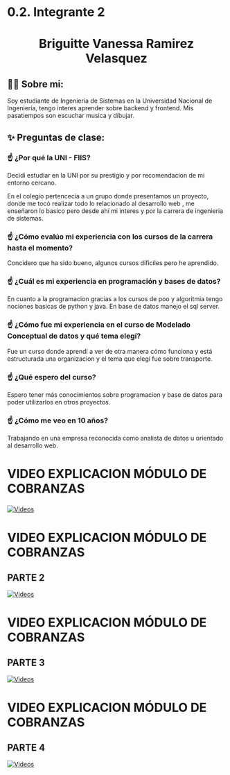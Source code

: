 # 0.2. Integrante 2

<h1 align="center">Briguitte Vanessa Ramirez Velasquez</h1>

<es>

## 🧑‍💻 Sobre mi:

Soy estudiante de Ingeniería de Sistemas en la Universidad Nacional de Ingeniería, tengo interes aprender sobre backend y frontend.
Mis pasatiempos son escuchar musica y dibujar. 

<es>

## ✨ Preguntas de clase:

### ☝️ ¿Por qué la UNI - FIIS?
Decidi estudiar en la UNI por su prestigio y por recomendacion de mi entorno cercano.

En el colegio pertencecia a un grupo donde presentamos un proyecto, donde me tocó realizar todo lo relacionado al desarrollo web , me enseñaron lo basico pero desde ahí mi interes y por la carrera de ingenieria de sistemas.

### ☝️ ¿Cómo evalúo mi experiencia con los cursos de la carrera hasta el momento?
Concidero que ha sido bueno, algunos cursos dificiles pero he aprendido.

### ☝️ ¿Cuál es mi experiencia en programación y bases de datos?
En cuanto a la programacion gracias a los cursos de poo y algoritmia tengo nociones basicas de python y java. En base de datos manejo el sql server.

### ☝️ ¿Cómo fue mi experiencia en el curso de Modelado Conceptual de datos y qué tema elegí?
Fue un curso donde aprendí a ver de otra manera cómo funciona y está estructurada una organizacion y el tema que elegí fue sobre transporte.

### ☝️ ¿Qué espero del curso?
Espero tener más conocimientos sobre programacion y base de datos para poder utilizarlos en otros proyectos. 
### ☝️ ¿Cómo me veo en 10 años?
 Trabajando en una empresa reconocida como analista de datos u orientado al  desarrollo web.
# VIDEO EXPLICACION MÓDULO DE COBRANZAS
### 

[![Videos](https://i9.ytimg.com/vi/cfZXec3i-Rc/mqdefault.jpg?sqp=CLzQ0bcG-oaymwEmCMACELQB8quKqQMa8AEB-AH-CYAC0AWKAgwIABABGGUgSChFMA8=&rs=AOn4CLB91DL2vYBXSPnAtr2hOJMNnsUnyw)](https://www.youtube.com/watch?v=YrZI4YC0S8U&ab_channel=BRIGUITTEVANESSARAMIREZVELASQUEZ)


# VIDEO EXPLICACION MÓDULO DE COBRANZAS 

## PARTE 2
[![Videos]()](https://www.youtube.com/watch?v=OeDlom34rfM&ab_channel=BRIGUITTEVANESSARAMIREZVELASQUEZ)

# VIDEO EXPLICACION MÓDULO DE COBRANZAS 
## PARTE 3
[![Videos]()](https://www.youtube.com/watch?v=RciXWdUTP8M&ab_channel=BRIGUITTEVANESSARAMIREZVELASQUEZ)

# VIDEO EXPLICACION MÓDULO DE COBRANZAS 
## PARTE 4
[![Videos]()](https://www.youtube.com/watch?v=7m761v2ZJfs&ab_channel=BRIGUITTEVANESSARAMIREZVELASQUEZ)